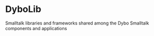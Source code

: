 # DyboLib
Smalltalk libraries and frameworks shared among the Dybo Smalltalk components and applications
